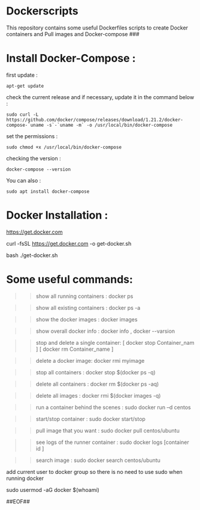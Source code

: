 # Dockerscripts
 This repository contains some useful Dockerfiles scripts to create Docker containers and Pull images and Docker-compose ###

# Install Docker-Compose :
first update :

    apt-get update
    
check the current release and if necessary, update it in the command below :
    
    sudo curl -L https://github.com/docker/compose/releases/download/1.21.2/docker-compose-`uname -s`-`uname -m` -o /usr/local/bin/docker-compose
    
set the permissions :

    sudo chmod +x /usr/local/bin/docker-compose
    
checking the version :

    docker-compose --version
    
You can also : 

    sudo apt install docker-compose
    
    


# Docker Installation :

https://get.docker.com

curl -fsSL https://get.docker.com -o get-docker.sh

bash ./get-docker.sh



# Some useful commands:

>> show all running containers :
docker ps

>> show all existing containers :
docker ps -a

>> show the docker images :
docker images

>> show overall docker info :
docker info , docker --varsion

>> stop and delete a single container:
[ docker stop Container_nam ] [ docker rm Container_name ]

>> delete a docker image:
docker rmi myimage

>> stop all containers :
docker stop $(docker ps -q)

>> delete all containers :
docker rm $(docker ps -aq)

>> delete all images :
docker rmi $(docker images -q)

>> run a container behind the scenes :
sudo docker run –d centos

>> start/stop container :
sudo docker start/stop

>> pull image that you want :
sudo docker pull centos/ubuntu

>> see logs of the runner container :
sudo docker logs [container id ]

>> search image :
sudo docker search centos/ubuntu


add current user to docker group so there is no need to use sudo when running docker

sudo usermod -aG docker $(whoami)

##EOF##
